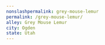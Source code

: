 ```yaml
---
﻿nonslashpermalink: grey-mouse-lemur
permalink: /grey-mouse-lemur/
alley: Grey Mouse Lemur
city: Ogden
state: Utah
---
```

